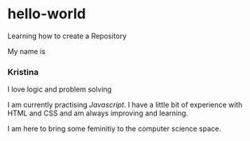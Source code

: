 # hello-world
Learning how to create a Repository
<p>
  My name is <h3>Kristina </h3>
</p>
<p>
  I love logic and problem solving
</p>
<p>
  I am currently practising <i> Javascript</i>. I have a little bit of experience with HTML and CSS and am always improving and learning. 
</p>
<p> 
  I am here to bring some feminitiy to the computer science space.
</p>
